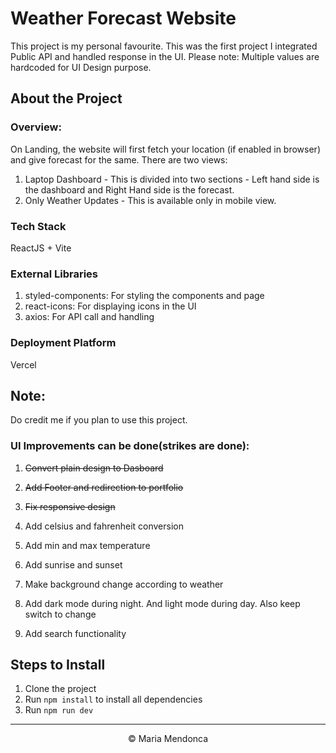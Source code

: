 # Weather Forecast Website

This project is my personal favourite. This was the first project I integrated Public API and handled response in the UI. Please note:
Multiple values are hardcoded for UI Design purpose.

## About the Project

### Overview:
On Landing, the website will first fetch your location (if enabled in browser) and give forecast for the same. There are two views:
1. Laptop Dashboard - This is divided into two sections - Left hand side is the dashboard and Right Hand side is the forecast.
2. Only Weather Updates - This is available only in mobile view.

### Tech Stack
ReactJS + Vite

### External Libraries
1. styled-components: For styling the components and page
2. react-icons: For displaying icons in the UI
3. axios: For API call and handling
<!-- 4.  -->

### Deployment Platform
Vercel

## Note:
Do credit me if you plan to use this project. 

### UI Improvements can be done(strikes are done):
1. <p><s>Convert plain design to Dasboard</s></p>
2. <p><s>Add Footer and redirection to portfolio</s></p>
3. <p><s>Fix responsive design</s></p>
4. <p>Add celsius and fahrenheit conversion</p>
5. <p>Add min and max temperature</p>
6. <p>Add sunrise and sunset</p>
7. <p>Make background change according to weather</p>
8. <p>Add dark mode during night. And light mode during day. Also keep switch to change</p>
9. <p>Add search functionality</p>

## Steps to Install
1. Clone the project
2. Run `npm install` to install all dependencies
3. Run `npm run dev`

<hr />
<center>&copy; Maria Mendonca</center>
